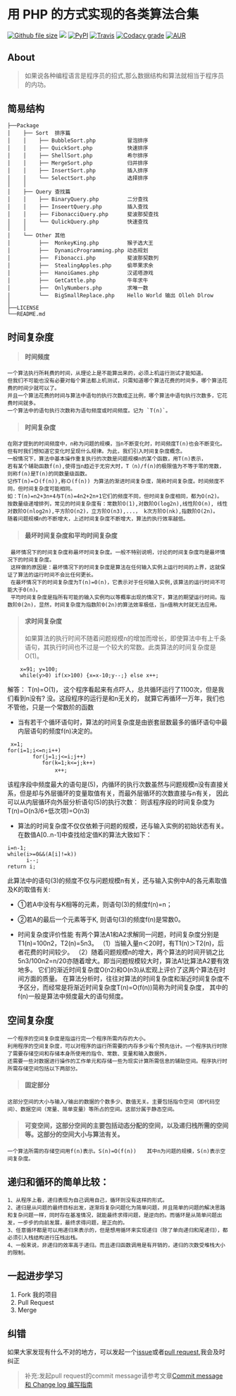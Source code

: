 用 PHP 的方式实现的各类算法合集
===============

[![Github file size](https://img.shields.io/github/size/webcaetano/craft/build/craft.min.js.svg)](https://github.com/PuShaoWei/arithmetic-php)
[![](https://img.shields.io/github/issues-pr-raw/cdnjs/cdnjs.svg)](https://github.com/PuShaoWei/arithmetic-php)
[![PyPI](https://img.shields.io/pypi/status/Django.svg)](https://github.com/PuShaoWei/arithmetic-php)
[![Travis](https://img.shields.io/travis/rust-lang/rust.svg)](https://github.com/PuShaoWei/arithmetic-php)
[![Codacy grade](https://img.shields.io/codacy/grade/e27821fb6289410b8f58338c7e0bc686.svg)](https://github.com/PuShaoWei/arithmetic-php)
[![AUR](https://img.shields.io/aur/license/yaourt.svg)]()

## About

>  如果说各种编程语言是程序员的招式,那么数据结构和算法就相当于程序员的内功。


## 简易结构
        
    ├──Package
    │    ├── Sort  排序篇
    │    │    ├── BubbleSort.php          冒泡排序
    │    │    ├── QuickSort.php           快速排序
    │    │    ├── ShellSort.php           希尔排序
    │    │    ├── MergeSort.php           归并排序
    │    │    ├── InsertSort.php          插入排序
    │    │    └── SelectSort.php          选择排序
    │    │ 
    │    ├── Query 查找篇
    │    │    ├── BinaryQuery.php         二分查找
    │    │    ├── InseertQuery.php        插入查找
    │    │    ├── FibonacciQuery.php      斐波那契查找
    │    │    └── QulickQuery.php         快速查找 
    │    │     
    │    └── Other 其他 
    │         ├──  MonkeyKing.php         猴子选大王
    │         ├──  DynamicProgramming.php 动态规划
    │         ├──  Fibonacci.php          斐波那契数列
    │         ├──  StealingApples.php     偷苹果求余
    │         ├──  HanoiGames.php         汉诺塔游戏
    │         ├──  GetCattle.php          牛年求牛
    │         ├──  OnlyNumbers.php        求唯一数
    │         └──  BigSmallReplace.php    Hello World 输出 Olleh Dlrow
    │     
    ├──LICENSE 
    └──README.md
    
## 时间复杂度

> #### 时间频度 
    一个算法执行所耗费的时间，从理论上是不能算出来的，必须上机运行测试才能知道。
    但我们不可能也没有必要对每个算法都上机测试，只需知道哪个算法花费的时间多，哪个算法花费的时间少就可以了。
    并且一个算法花费的时间与算法中语句的执行次数成正比例，哪个算法中语句执行次数多，它花费时间就多。
    一个算法中的语句执行次数称为语句频度或时间频度。记为 `T(n)`。
    
> #### 时间复杂度 
    在刚才提到的时间频度中，n称为问题的规模，当n不断变化时，时间频度T(n)也会不断变化。
    但有时我们想知道它变化时呈现什么规律。为此，我们引入时间复杂度概念。
    一般情况下，算法中基本操作重复执行的次数是问题规模n的某个函数，用T(n)表示，
    若有某个辅助函数f(n),使得当n趋近于无穷大时，T（n)/f(n)的极限值为不等于零的常数，则称f(n)是T(n)的同数量级函数。
    记作T(n)=Ｏ(f(n)),称Ｏ(f(n)) 为算法的渐进时间复杂度，简称时间复杂度。时间频度不同，但时间复杂度可能相同。
    如：T(n)=n2+3n+4与T(n)=4n2+2n+1它们的频度不同，但时间复杂度相同，都为O(n2)。
    按数量级递增排列，常见的时间复杂度有：常数阶O(1),对数阶O(log2n),线性阶O(n), 线性对数阶O(nlog2n),平方阶O(n2)，立方阶O(n3),...， k次方阶O(nk),指数阶O(2n)。
    随着问题规模n的不断增大，上述时间复杂度不断增大，算法的执行效率越低。
    
> #### 最坏时间复杂度和平均时间复杂度 　
     最坏情况下的时间复杂度称最坏时间复杂度。一般不特别说明，讨论的时间复杂度均是最坏情况下的时间复杂度。 
     这样做的原因是：最坏情况下的时间复杂度是算法在任何输入实例上运行时间的上界，这就保证了算法的运行时间不会比任何更长。
     在最坏情况下的时间复杂度为T(n)=0(n)，它表示对于任何输入实例,该算法的运行时间不可能大于0(n)。 
     平均时间复杂度是指所有可能的输入实例均以等概率出现的情况下，算法的期望运行时间。指数阶0(2n)，显然，时间复杂度为指数阶0(2n)的算法效率极低，当n值稍大时就无法应用。

> #### 求时间复杂度
> 如果算法的执行时间不随着问题规模n的增加而增长，即使算法中有上千条语句，其执行时间也不过是一个较大的常数。此类算法的时间复杂度是O(1)。
```
    x=91; y=100;
    while(y>0) if(x>100) {x=x-10;y--;} else x++;
```    
解答： T(n)=O(1)，
这个程序看起来有点吓人，总共循环运行了1100次，但是我们看到n没有?
没。这段程序的运行是和n无关的，
就算它再循环一万年，我们也不管他，只是一个常数阶的函数
- 当有若干个循环语句时，算法的时间复杂度是由嵌套层数最多的循环语句中最内层语句的频度f(n)决定的。
```
 x=1; 
for(i=1;i<=n;i++) 
        for(j=1;j<=i;j++)
           for(k=1;k<=j;k++)
               x++; 　　
```
该程序段中频度最大的语句是(5)，内循环的执行次数虽然与问题规模n没有直接关系，但是却与外层循环的变量取值有关，而最外层循环的次数直接与n有关，
因此可以从内层循环向外层分析语句(5)的执行次数：  则该程序段的时间复杂度为T(n)=O(n3/6+低次项)=O(n3)
- 算法的时间复杂度不仅仅依赖于问题的规模，还与输入实例的初始状态有关。
在数值A[0..n-1]中查找给定值K的算法大致如下：   
```
i=n-1;            
while(i>=0&&(A[i]!=k))       
      i--;        
return i;
```
此算法中的语句(3)的频度不仅与问题规模n有关，还与输入实例中A的各元素取值及K的取值有关: 
   - ①若A中没有与K相等的元素，则语句(3)的频度f(n)=n； 
   - ②若A的最后一个元素等于K, 则语句(3)的频度f(n)是常数0。

- 时间复杂度评价性能 
     有两个算法A1和A2求解同一问题，时间复杂度分别是T1(n)=100n2，T2(n)=5n3。
    （1）当输入量n＜20时，有T1(n)＞T2(n)，后者花费的时间较少。
    （2）随着问题规模n的增大，两个算法的时间开销之比5n3/100n2=n/20亦随着增大。即当问题规模较大时，算法A1比算法A2要有效地多。
        它们的渐近时间复杂度O(n2)和O(n3)从宏观上评价了这两个算法在时间方面的质量。
        在算法分析时，往往对算法的时间复杂度和渐近时间复杂度不予区分，而经常是将渐近时间复杂度T(n)=O(f(n))简称为时间复杂度，
        其中的f(n)一般是算法中频度最大的语句频度。

## 空间复杂度
    一个程序的空间复杂度是指运行完一个程序所需内存的大小。
    利用程序的空间复杂度，可以对程序的运行所需要的内存多少有个预先估计。一个程序执行时除了需要存储空间和存储本身所使用的指令、常数、变量和输入数据外，
    还需要一些对数据进行操作的工作单元和存储一些为现实计算所需信息的辅助空间。程序执行时所需存储空间包括以下两部分。　　
> #### 固定部分
    这部分空间的大小与输入/输出的数据的个数多少、数值无关。主要包括指令空间（即代码空间）、数据空间（常量、简单变量）等所占的空间。这部分属于静态空间。
> #### 可变空间，这部分空间的主要包括动态分配的空间，以及递归栈所需的空间等。这部分的空间大小与算法有关。
    一个算法所需的存储空间用f(n)表示。S(n)=O(f(n))　　其中n为问题的规模，S(n)表示空间复杂度。

## 递归和循环的简单比较：
    1、从程序上看，递归表现为自己调用自己，循环则没有这样的形式。
    2、递归是从问题的最终目标出发，逐渐将复杂问题化为简单问题，并且简单的问题的解决思路和复杂问题一样，同时存在基准情况，就能最终求得问题，是逆向的。而循环是从简单问题出发，一步步的向前发展，最终求得问题，是正向的。
    3、任意循环都是可以用递归来表示的，但是想用循环来实现递归（除了单向递归和尾递归），都必须引入栈结构进行压栈出栈。
    4、一般来说，非递归的效率高于递归。而且递归函数调用是有开销的，递归的次数受堆栈大小的限制。


## 一起进步学习
 1. Fork 我的项目
 2. Pull Request
 3. Merge 

## 纠错

如果大家发现有什么不对的地方，可以发起一个[issue](https://github.com/PuShaoWei/arithmetic-php/issues)或者[pull request](https://github.com/PuShaoWei/arithmetic-php/pulls),我会及时纠正
> 补充:发起pull request的commit message请参考文章[Commit message 和 Change log 编写指南](http://www.ruanyifeng.com/blog/2016/01/commit_message_change_log.html)
